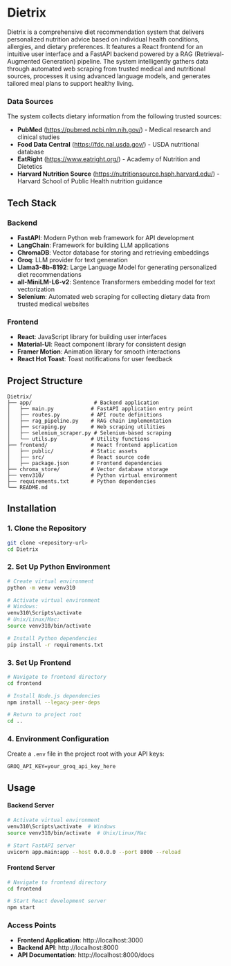 # Dietrix

Dietrix is a comprehensive diet recommendation system that delivers personalized nutrition advice based on individual health conditions, allergies, and dietary preferences. It features a React frontend for an intuitive user interface and a FastAPI backend powered by a RAG (Retrieval-Augmented Generation) pipeline. The system intelligently gathers data through automated web scraping from trusted medical and nutritional sources, processes it using advanced language models, and generates tailored meal plans to support healthy living.

### Data Sources
The system collects dietary information from the following trusted sources:
- **PubMed** (https://pubmed.ncbi.nlm.nih.gov/) - Medical research and clinical studies
- **Food Data Central** (https://fdc.nal.usda.gov/) - USDA nutritional database
- **EatRight** (https://www.eatright.org/) - Academy of Nutrition and Dietetics
- **Harvard Nutrition Source** (https://nutritionsource.hsph.harvard.edu/) - Harvard School of Public Health nutrition guidance


## Tech Stack

### Backend
- **FastAPI**: Modern Python web framework for API development
- **LangChain**: Framework for building LLM applications
- **ChromaDB**: Vector database for storing and retrieving embeddings
- **Groq**: LLM provider for text generation
- **Llama3-8b-8192**: Large Language Model for generating personalized diet recommendations
- **all-MiniLM-L6-v2**: Sentence Transformers embedding model for text vectorization
- **Selenium**: Automated web scraping for collecting dietary data from trusted medical websites


### Frontend
- **React**: JavaScript library for building user interfaces
- **Material-UI**: React component library for consistent design
- **Framer Motion**: Animation library for smooth interactions
- **React Hot Toast**: Toast notifications for user feedback




## Project Structure

```
Dietrix/
├── app/                    # Backend application
│   ├── main.py            # FastAPI application entry point
│   ├── routes.py          # API route definitions
│   ├── rag_pipeline.py    # RAG chain implementation
│   ├── scraping.py        # Web scraping utilities
│   ├── selenium_scraper.py # Selenium-based scraping
│   └── utils.py           # Utility functions
├── frontend/              # React frontend application
│   ├── public/            # Static assets
│   ├── src/               # React source code
│   ├── package.json       # Frontend dependencies
├── chroma_store/          # Vector database storage
├── venv310/               # Python virtual environment
├── requirements.txt       # Python dependencies
└── README.md             
```



## Installation

### 1. Clone the Repository
```bash
git clone <repository-url>
cd Dietrix
```

### 2. Set Up Python Environment
```bash
# Create virtual environment
python -m venv venv310

# Activate virtual environment
# Windows:
venv310\Scripts\activate
# Unix/Linux/Mac:
source venv310/bin/activate

# Install Python dependencies
pip install -r requirements.txt
```

### 3. Set Up Frontend
```bash
# Navigate to frontend directory
cd frontend

# Install Node.js dependencies
npm install --legacy-peer-deps

# Return to project root
cd ..
```

### 4. Environment Configuration
Create a `.env` file in the project root with your API keys:
```
GROQ_API_KEY=your_groq_api_key_here
```

## Usage

#### Backend Server
```bash
# Activate virtual environment
venv310\Scripts\activate  # Windows
source venv310/bin/activate  # Unix/Linux/Mac

# Start FastAPI server
uvicorn app.main:app --host 0.0.0.0 --port 8000 --reload
```

#### Frontend Server
```bash
# Navigate to frontend directory
cd frontend

# Start React development server
npm start
```

### Access Points
- **Frontend Application**: http://localhost:3000
- **Backend API**: http://localhost:8000
- **API Documentation**: http://localhost:8000/docs



